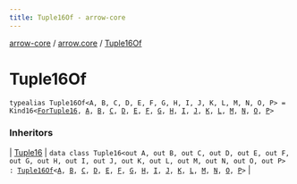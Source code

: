 ```yaml
---
title: Tuple16Of - arrow-core
---
```


[arrow-core](../index.html) / [arrow.core](index.html) / [Tuple16Of](./-tuple16-of.html)

# Tuple16Of

`typealias Tuple16Of<A, B, C, D, E, F, G, H, I, J, K, L, M, N, O, P> = Kind16<`[`ForTuple16`](-for-tuple16.html)`, `[`A`](-tuple16-of.html#A)`, `[`B`](-tuple16-of.html#B)`, `[`C`](-tuple16-of.html#C)`, `[`D`](-tuple16-of.html#D)`, `[`E`](-tuple16-of.html#E)`, `[`F`](-tuple16-of.html#F)`, `[`G`](-tuple16-of.html#G)`, `[`H`](-tuple16-of.html#H)`, `[`I`](-tuple16-of.html#I)`, `[`J`](-tuple16-of.html#J)`, `[`K`](-tuple16-of.html#K)`, `[`L`](-tuple16-of.html#L)`, `[`M`](-tuple16-of.html#M)`, `[`N`](-tuple16-of.html#N)`, `[`O`](-tuple16-of.html#O)`, `[`P`](-tuple16-of.html#P)`>`

### Inheritors

| [Tuple16](-tuple16/index.html) | `data class Tuple16<out A, out B, out C, out D, out E, out F, out G, out H, out I, out J, out K, out L, out M, out N, out O, out P> : `[`Tuple16Of`](./-tuple16-of.html)`<`[`A`](-tuple16/index.html#A)`, `[`B`](-tuple16/index.html#B)`, `[`C`](-tuple16/index.html#C)`, `[`D`](-tuple16/index.html#D)`, `[`E`](-tuple16/index.html#E)`, `[`F`](-tuple16/index.html#F)`, `[`G`](-tuple16/index.html#G)`, `[`H`](-tuple16/index.html#H)`, `[`I`](-tuple16/index.html#I)`, `[`J`](-tuple16/index.html#J)`, `[`K`](-tuple16/index.html#K)`, `[`L`](-tuple16/index.html#L)`, `[`M`](-tuple16/index.html#M)`, `[`N`](-tuple16/index.html#N)`, `[`O`](-tuple16/index.html#O)`, `[`P`](-tuple16/index.html#P)`>` |

